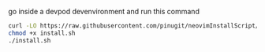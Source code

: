 go inside a devpod devenvironment and run this command 
```bash
curl -LO https://raw.githubusercontent.com/pinugit/neovimInstallScript/main/install.sh
chmod +x install.sh
./install.sh
```
